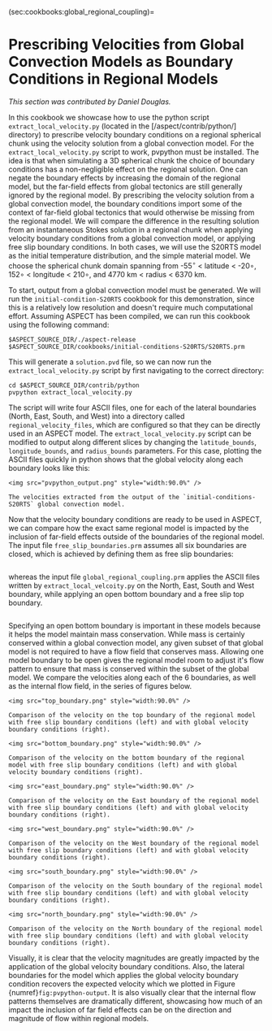 (sec:cookbooks:global_regional_coupling)=
# Prescribing Velocities from Global Convection Models as Boundary Conditions in Regional Models

*This section was contributed by Daniel Douglas.*

In this cookbook we showcase how to use the python script `extract_local_velocity.py` (located in the [/aspect/contrib/python/] directory) to prescribe velocity boundary conditions on a regional spherical chunk using the velocity solution from a global convection model. For the `extract_local_velocity.py` script to work, pvpython must be installed. The idea is that when simulating a 3D spherical chunk the choice of boundary conditions has a non-negligible effect on the regional solution. One can negate the boundary effects by increasing the domain of the regional model, but the far-field effects from global tectonics are still generally ignored by the regional model. By prescribing the velocity solution from a global convection model, the boundary conditions import some of the context of far-field global tectonics that would otherwise be missing from the regional model. We will compare the difference in the resulting solution from an instantaneous Stokes solution in a regional chunk when applying velocity boundary conditions from a global convection model, or applying free slip boundary conditions. In both cases, we will use the S20RTS model as the initial temperature distribution, and the simple material model. We choose the spherical chunk domain spanning from -55$^\circ$ < latitude < -20$\circ$, 152$\circ$ < longitude < 210$\circ$, and 4770 km < radius < 6370 km.

To start, output from a global convection model must be generated. We will run the `initial-condition-S20RTS` cookbook for this demonstration, since this is a relatively low resolution and doesn't require much computational effort. Assuming ASPECT has been compiled, we can run this cookbook using the following command:

```
$ASPECT_SOURCE_DIR/./aspect-release $ASPECT_SOURCE_DIR/cookbooks/initial-conditions-S20RTS/S20RTS.prm
```

This will generate a `solution.pvd` file, so we can now run the `extract_local_velocity.py` script by first navigating to the correct directory:

```
cd $ASPECT_SOURCE_DIR/contrib/python
pvpython extract_local_velocity.py
```

The script will write four ASCII files, one for each of the lateral boundaries (North, East, South, and West) into a directory called `regional_velocity_files`, which are configured so that they can be directly used in an ASPECT model. The `extract_local_velocity.py` script can be modified to output along different slices by changing the `latitude_bounds`, `longitude_bounds`, and `radius_bounds` parameters. For this case, plotting the ASCII files quickly in python shows that the global velocity along each boundary looks like this:

```{figure-md} fig:pvpython-output
<img src="pvpython_output.png" style="width:90.0%" />

The velocities extracted from the output of the `initial-conditions-S20RTS` global convection model.
```

 Now that the velocity boundary conditions are ready to be used in ASPECT, we can compare how the exact same regional model is impacted by the inclusion of far-field effects outside of the boundaries of the regional model. The input file `free_slip_boundaries.prm` assumes all six boundaries are closed, which is achieved by defining them as free slip boundaries:

```{literalinclude} free_slip_boundaries.part.prm
```

whereas the input file `global_regional_coupling.prm` applies the ASCII files written by `extract_local_velcoity.py` on the North, East, South and West boundary, while applying an open bottom boundary and a free slip top boundary.

```{literalinclude} global_regional_coupling.part.prm
```

Specifying an open bottom boundary is important in these models because it helps the model maintain mass conservation. While mass is certainly conserved within a global convection model, any given subset of that global model is not required to have a flow field that conserves mass. Allowing one model boundary to be open gives the regional model room to adjust it's flow pattern to ensure that mass is conserved within the subset of the global model. We compare the velocities along each of the 6 boundaries, as well as the internal flow field, in the series of figures below.

```{figure-md} fig:top-boundary
<img src="top_boundary.png" style="width:90.0%" />

Comparison of the velocity on the top boundary of the regional model with free slip boundary conditions (left) and with global velocity boundary conditions (right).
```

```{figure-md} fig:bottom-boundary
<img src="bottom_boundary.png" style="width:90.0%" />

Comparison of the velocity on the bottom boundary of the regional model with free slip boundary conditions (left) and with global velocity boundary conditions (right).
```

```{figure-md} fig:east-boundary
<img src="east_boundary.png" style="width:90.0%" />

Comparison of the velocity on the East boundary of the regional model with free slip boundary conditions (left) and with global velocity boundary conditions (right).
```

```{figure-md} fig:west-boundary
<img src="west_boundary.png" style="width:90.0%" />

Comparison of the velocity on the West boundary of the regional model with free slip boundary conditions (left) and with global velocity boundary conditions (right).
```

```{figure-md} fig:south-boundary
<img src="south_boundary.png" style="width:90.0%" />

Comparison of the velocity on the South boundary of the regional model with free slip boundary conditions (left) and with global velocity boundary conditions (right).
```

```{figure-md} fig:north-boundary
<img src="north_boundary.png" style="width:90.0%" />

Comparison of the velocity on the North boundary of the regional model with free slip boundary conditions (left) and with global velocity boundary conditions (right).
```

Visually, it is clear that the velocity magnitudes are greatly impacted by the application of the global velocity boundary conditions. Also, the lateral boundaries for the model which applies the global velocity boundary condition recovers the expected velocity which we plotted in Figure {numref}`fig:pvpython-output`. It is also visually clear that the internal flow patterns themselves are dramatically different, showcasing how much of an impact the inclusion of far field effects can be on the direction and magnitude of flow within regional models.
